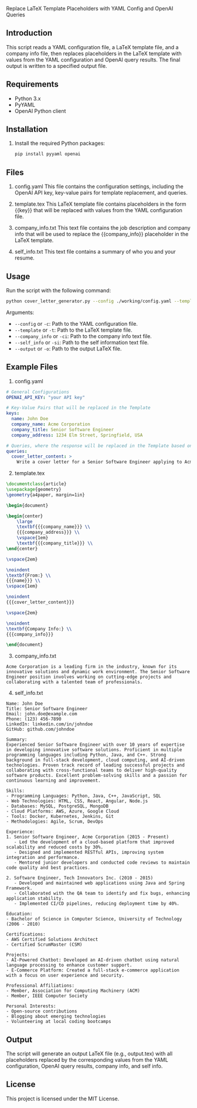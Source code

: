 Replace LaTeX Template Placeholders with YAML Config and OpenAI Queries

## Introduction

This script reads a YAML configuration file, a LaTeX template file, and a company info file, then replaces placeholders in the LaTeX template with values from the YAML configuration and OpenAI query results. The final output is written to a specified output file.

## Requirements

- Python 3.x
- PyYAML
- OpenAI Python client

## Installation

1. Install the required Python packages:

   ```bash
   pip install pyyaml openai
   ```

## Files

1. config.yaml
   This file contains the configuration settings, including the OpenAI API key, key-value pairs for template replacement, and queries.

2. template.tex
   This LaTeX template file contains placeholders in the form {{key}} that will be replaced with values from the YAML configuration file.

3. company_info.txt
   This text file contains the job description and company info that will be used to replace the {{company_info}} placeholder in the LaTeX template.

4. self_info.txt
   This text file contains a summary of who you and your resume.

## Usage

Run the script with the following command:

```bash
python cover_letter_generator.py --config ./working/config.yaml --template ./working/cover_letter_base.tex --company_info ./working/company_info.txt --self_info ./working/self_info.txt -o ./working/output.tex
```

Arguments:

- `--config` or `-c`: Path to the YAML configuration file.
- `--template` or `-t`: Path to the LaTeX template file.
- `--company_info` or `-ci`: Path to the company info text file.
- `--self_info` or `-si`: Path to the self information text file.
- `--output` or `-o`: Path to the output LaTeX file.

## Example Files

1. config.yaml

```yaml
# General Configurations
OPENAI_API_KEY: "your API key"

# Key-Value Pairs that will be replaced in the Template
keys:
  name: John Doe
  company_name: Acme Corporation
  company_title: Senior Software Engineer
  company_address: 1234 Elm Street, Springfield, USA

# Queries, where the response will be replaced in the Template based on that key
queries:
  cover_letter_content: >
    Write a cover letter for a Senior Software Engineer applying to Acme Corporation.
```

2. template.tex

```latex
\documentclass{article}
\usepackage{geometry}
\geometry{a4paper, margin=1in}

\begin{document}

\begin{center}
    \large
    \textbf{{{company_name}}} \\
    {{{company_address}}} \\
    \vspace{1em}
    \textbf{{{company_title}}} \\
\end{center}

\vspace{2em}

\noindent
\textbf{From:} \\
{{{name}}} \\
\vspace{1em}

\noindent
{{{cover_letter_content}}}

\vspace{2em}

\noindent
\textbf{Company Info:} \\
{{{company_info}}}

\end{document}
```

3. company_info.txt

```
Acme Corporation is a leading firm in the industry, known for its innovative solutions and dynamic work environment. The Senior Software Engineer position involves working on cutting-edge projects and collaborating with a talented team of professionals.
```

4. self_info.txt

```
Name: John Doe
Title: Senior Software Engineer
Email: john.doe@example.com
Phone: (123) 456-7890
LinkedIn: linkedin.com/in/johndoe
GitHub: github.com/johndoe

Summary:
Experienced Senior Software Engineer with over 10 years of expertise in developing innovative software solutions. Proficient in multiple programming languages including Python, Java, and C++. Strong background in full-stack development, cloud computing, and AI-driven technologies. Proven track record of leading successful projects and collaborating with cross-functional teams to deliver high-quality software products. Excellent problem-solving skills and a passion for continuous learning and improvement.

Skills:
- Programming Languages: Python, Java, C++, JavaScript, SQL
- Web Technologies: HTML, CSS, React, Angular, Node.js
- Databases: MySQL, PostgreSQL, MongoDB
- Cloud Platforms: AWS, Azure, Google Cloud
- Tools: Docker, Kubernetes, Jenkins, Git
- Methodologies: Agile, Scrum, DevOps

Experience:
1. Senior Software Engineer, Acme Corporation (2015 - Present)
   - Led the development of a cloud-based platform that improved scalability and reduced costs by 30%.
   - Designed and implemented RESTful APIs, improving system integration and performance.
   - Mentored junior developers and conducted code reviews to maintain code quality and best practices.

2. Software Engineer, Tech Innovators Inc. (2010 - 2015)
   - Developed and maintained web applications using Java and Spring Framework.
   - Collaborated with the QA team to identify and fix bugs, enhancing application stability.
   - Implemented CI/CD pipelines, reducing deployment time by 40%.

Education:
- Bachelor of Science in Computer Science, University of Technology (2006 - 2010)

Certifications:
- AWS Certified Solutions Architect
- Certified ScrumMaster (CSM)

Projects:
- AI-Powered Chatbot: Developed an AI-driven chatbot using natural language processing to enhance customer support.
- E-Commerce Platform: Created a full-stack e-commerce application with a focus on user experience and security.

Professional Affiliations:
- Member, Association for Computing Machinery (ACM)
- Member, IEEE Computer Society

Personal Interests:
- Open-source contributions
- Blogging about emerging technologies
- Volunteering at local coding bootcamps

```

## Output

The script will generate an output LaTeX file (e.g., output.tex) with all placeholders replaced by the corresponding values from the YAML configuration, OpenAI query results, company info, and self info.

## License

This project is licensed under the MIT License.

```

```
